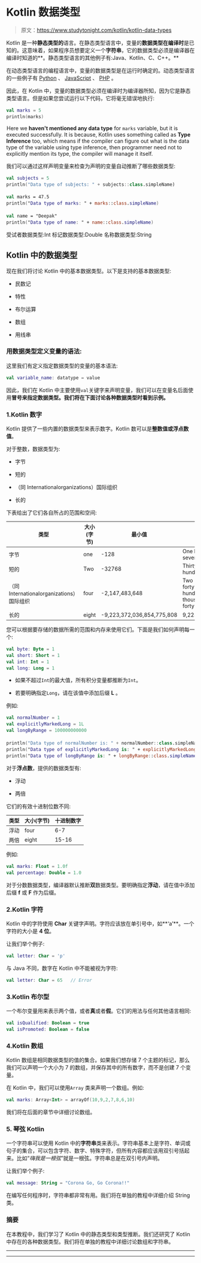 # Kotlin 数据类型

> 原文：<https://www.studytonight.com/kotlin/kotlin-data-types>

Kotlin 是一种**静态类型的**语言。在静态类型语言中，变量的**数据类型在编译时**是已知的。这意味着，如果程序员想要定义一个**字符串**，它的数据类型必须是编译器在编译时知道的**。静态类型语言的其他例子有:Java、Kotlin、C、C++。**

在动态类型语言的编程语言中，变量的数据类型是在运行时确定的。动态类型语言的一些例子有 [Python](https://studytonight.com/python) 、 [JavaScript](http://studytonight.com/javascript) 、 [PHP](http://studytonight.com/php) 。

因此，在 Kotlin 中，变量的数据类型必须在编译时为编译器所知，因为它是静态类型语言。但是如果您尝试运行以下代码，它将毫无错误地执行:

```kt
val marks = 5
println(marks) 
```

![](img/4765334125b448ec4c4bdf8285a1da72.png)Here we **haven't mentioned any data type** for `marks` variable, but it is executed successfully. It is because, Kotlin uses something called as **Type Inference** too, which means if the compiler can figure out what is the data type of the variable using type inference, then programmer need not to explicitly mention its type, the compiler will manage it itself.

我们可以通过这样声明变量来检查为声明的变量自动推断了哪些数据类型:

```kt
val subjects = 5
println("Data type of subjects: " + subjects::class.simpleName)

val marks = 47.5
println("Data type of marks: " + marks::class.simpleName)

val name = "Deepak"
println("Data type of name: " + name::class.simpleName) 
```

受试者数据类型:Int
标记数据类型:Double
名称数据类型:String

## Kotlin 中的数据类型

现在我们将讨论 Kotlin 中的基本数据类型。以下是支持的基本数据类型:

*   民数记

*   特性

*   布尔运算

*   数组

*   用线串

### 用数据类型定义变量的语法:

这里我们有定义指定数据类型的变量的基本语法:

```kt
val variable_name: datatype = value
```

因此，我们在 Kotlin 中主要使用`val`关键字来声明变量，我们可以在变量名后面使用**冒号来指定数据类型。我们将在下面讨论各种数据类型时看到示例。**

### 1.Kotlin 数字

Kotlin 提供了一些内置的数据类型来表示数字。Kotlin 数可以是**整数值或浮点数值**。

对于整数，数据类型为:

*   字节

*   短的

*   （同 Internationalorganizations）国际组织

*   长的

下表给出了它们各自所占的范围和空间:

| 类型 | 大小(字节) | 最小值 | 最大值 |
| --- | --- | --- | --- |
| 字节 | one | -128 | One hundred and twenty-seven |
| 短的 | Two | -32768 | Thirty-two thousand seven hundred and sixty-seven |
| （同 Internationalorganizations）国际组织 | four | -2,147,483,648 | Two billion one hundred and forty-seven million four hundred and eighty-three thousand six hundred and forty-seven |
| 长的 | eight | -9,223,372,036,854,775,808 | 9,223,372,036,854,775,808 |

您可以根据要存储的数据所需的范围和内存来使用它们。下面是我们如何声明每一个:

```kt
val byte: Byte = 1
val short: Short = 1
val int: Int = 1
val long: Long = 1
```

*   如果不超过`Int`的最大值，所有积分变量都推断为`Int`。

*   若要明确指定`Long`，请在该值中添加后缀 **L** 。

例如:

```kt
val normalNumber = 1
val explicitlyMarkedLong = 1L
val longByRange = 100000000000

println("Data type of normalNumber is: " + normalNumber::class.simpleName)
println("Data type of explicitlyMarkedLong is: " + explicitlyMarkedLong::class.simpleName)
println("Data type of longByRange is: " + longByRange::class.simpleName)
```

对于**浮点数**，提供的数据类型有:

*   浮动

*   两倍

它们的有效十进制位数不同:

| 类型 | 大小(字节) | 十进制数字 |
| --- | --- | --- |
| 浮动 | four | 6-7 |
| 两倍 | eight | 15-16 |

例如:

```kt
val marks: Float = 1.0f
val percentage: Double = 1.0
```

对于分数数据类型，编译器默认推断**双**数据类型。要明确指定**浮动**，请在值中添加后缀 **f** 或 **F** 作为后缀。

### 2.Kotlin 字符

Kotlin 中的字符使用 **Char** 关键字声明。字符应该放在单引号中，如**‘a’**。一个字符的大小是 **4 位**。

让我们举个例子:

```kt
val letter: Char = 'p'
```

与 Java 不同，数字在 Kotlin 中不能被视为字符:

```kt
val letter: Char = 65   // Error
```

### 3.Kotlin 布尔型

一个布尔变量用来表示两个值，或者**真**或者**假**。它们的用法与任何其他语言相同:

```kt
val isQualified: Boolean = true
val isPromoted: Boolean = false
```

### 4.Kotlin 数组

Kotlin 数组是相同数据类型的值的集合。如果我们想存储 7 个主题的标记，那么我们可以声明一个大小为 7 的数组，并保存其中的所有数字，而不是创建 7 个变量。

在 Kotlin 中，我们可以使用`Array` 类来声明一个数组。例如:

```kt
val marks: Array<Int> = arrayOf(10,9,2,7,8,6,10)
```

我们将在后面的章节中详细讨论数组。

### 5\. 琴弦 Kotlin

一个字符串可以使用 Kotlin 中的**字符串**类来表示。字符串基本上是字符、单词或句子的集合，可以包含字符、数字、特殊字符，但所有内容都应该用双引号括起来。比如“*嗨我是一根弦*”就是一根弦。字符串总是在双引号内声明。

让我们举个例子:

```kt
val message: String = "Corona Go, Go Corona!!"
```

在编写任何程序时，字符串都非常有用。我们将在单独的教程中详细介绍 String 类。

### 摘要

在本教程中，我们学习了 Kotlin 中的静态类型和类型推断。我们还研究了 Kotlin 中存在的各种数据类型。我们将在单独的教程中详细讨论数组和字符串。

* * *

* * *